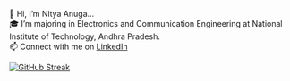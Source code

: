 👋 Hi, I’m Nitya Anuga...    
🎓  I’m majoring in Electronics and Communication Engineering at National Institute of Technology, Andhra Pradesh.   
📫 Connect with me on [LinkedIn](https://www.linkedin.com/in/nityaanuga/)

<!-- 💡  I’m interested in exploring the field of AI and ML  
🌱  I’m currently learning anything and everything that I can :)   -->

[![GitHub Streak](http://github-readme-streak-stats.herokuapp.com?user=iamnitya&theme=tokyonight_duo&date_format=j%20M%5B%20Y%5D)](https://git.io/streak-stats)  

<!-- ## 🐍 Watch a snake eat my contributions
![snake gif](https://github.com/iamnitya/iamnitya/blob/output/github-contribution-grid-snake.svg) -->
<!---
## 🐍 Watch a snake eat my contributions
![](https://komarev.com/ghpvc/?username=iamnitya)
 ✉️  You can shoot me an email at nityaanuga@gmail.com! I'll try to respond as soon as I can. ## 
![Visitor Count](https://profile-counter.glitch.me/{iamnitya}/count.svg)
![Visitor Count](https://profile-counter.glitch.me/{iamnitya}/count.svg)
![Visitor Count](https://profile-counter.glitch.me/{iamnitya}/count.svg)
![snake.svg](https://github.com/iamnitya/iamnitya/blob/7fc8820e18c5c3610bb8b0d4886966d0baf03a32/github-contribution-grid-snake.svg)
iamnitya/iamnitya is a ✨ special ✨ repository because its `README.md` (this file) appears on your GitHub profile.
You can click the Preview link to take a look at your changes.
![](https://komarev.com/ghpvc/?username=iamnitya)
[Leetcode]-------------------------------------------------------------------------------------
(https://leetcode.com/iamnitya/)
bdh
--->
